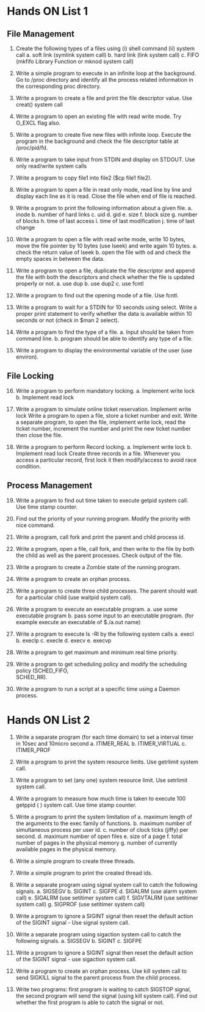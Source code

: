# Hands ON List 1 
## File Management

1. Create the following types of a files using (i) shell command (ii) system call
 a. soft link (symlink system call)
 b. hard link (link system call)
 c. FIFO (mkfifo Library Function or mknod system call)

2. Write a simple program to execute in an infinite loop at the background. Go to /proc directory and identify all the process related information in the corresponding proc directory. 

3. Write a program to create a file and print the file descriptor value. Use creat() system call

4. Write a program to open an existing file with read write mode. Try O_EXCL flag also.
 
5. Write a program to create five new files with infinite loop. Execute the program in the background and check the file descriptor table at /proc/pid/fd.

6. Write a program to take input from STDIN and display on STDOUT. Use only read/write system calls
   
7. Write a program to copy file1 into file2 ($cp file1 file2).
   
8. Write a program to open a file in read only mode, read line by line and display each line as it is read. Close the file when end of file is reached.

9. Write a program to print the following information about a given file.
 a. inode
 b. number of hard links
 c. uid
 d. gid
 e. size
 f. block size
 g. number of blocks
 h. time of last access
 i. time of last modification
 j. time of last change

10. Write a program to open a file with read write mode, write 10 bytes, move the file pointer by 10 bytes (use lseek) and write again 10 bytes. 
 a. check the return value of lseek
 b. open the file with od and check the empty spaces in between the data. 

11. Write a program to open a file, duplicate the file descriptor and append the file with both the descriptors and check whether the file is updated properly or not.
 a. use dup
 b. use dup2
 c. use fcntl

12. Write a program to find out the opening mode of a file. Use fcntl.

13. Write a program to wait for a STDIN for 10 seconds using select. Write a proper print statement to verify whether the data is available within 10 seconds or not (check in $man 2 select).

14. Write a program to find the type of a file.
 a. Input should be taken from command line.
 b. program should be able to identify any type of a file. 

15. Write a program to display the environmental variable of the user (use environ).

## File Locking
  
16. Write a program to perform mandatory locking.
 a. Implement write lock
 b. Implement read lock

17. Write a program to simulate online ticket reservation. Implement write lock
    Write a program to open a file, store a ticket number and exit.
    Write a separate program, to open the file, implement write lock, read the ticket number, increment the number and print the new ticket number then close the file.

18. Write a program to perform Record locking.
 a. Implement write lock
 b. Implement read lock
Create three records in a file. Whenever you access a particular record, first lock it then modify/access to avoid race condition.

## Process Management

19. Write a program to find out time taken to execute getpid system call. Use time stamp counter.  

20. Find out the priority of your running program. Modify the priority with nice command. 

21. Write a program, call fork and print the parent and child process id. 

22. Write a program, open a file, call fork, and then write to the file by both the child as well as the 
parent processes. Check output of the file.  

23. Write a program to create a Zombie state of the running program. 

24. Write a program to create an orphan process. 

25. Write a program to create three child processes. The parent should wait for a particular child (use 
waitpid system call). 

26. Write a program to execute an executable program. 
a. use some executable program 
b. pass some input to an executable program. (for example execute an executable of $./a.out name) 

27. Write a program to execute ls -Rl by the following system calls 
a. execl 
b. execlp 
c. execle 
d. execv 
e. execvp 

28. Write a program to get maximum and minimum real time priority. 

29. Write a program to get scheduling policy and modify the scheduling policy (SCHED_FIFO,  
SCHED_RR). 

30. Write a program to run a script at a specific time using a Daemon process.

# Hands ON List 2

1. Write a separate program (for each time domain) to set a interval timer in 10sec and 
10micro second
 a. ITIMER_REAL
 b. ITIMER_VIRTUAL
 c. ITIMER_PROF
 
2. Write a program to print the system resource limits. Use getrlimit system call.

3. Write a program to set (any one) system resource limit. Use setrlimit system call.

4. Write a program to measure how much time is taken to execute 100 getppid ( ) 
system call. Use time stamp counter.

5. Write a program to print the system limitation of 
 a. maximum length of the arguments to the exec family of functions. 
 b. maximum number of simultaneous process per user id. 
 c. number of clock ticks (jiffy) per second. 
 d. maximum number of open files
 e. size of a page
 f. total number of pages in the physical memory
 g. number of currently available pages in the physical memory.
 
6. Write a simple program to create three threads.

7. Write a simple program to print the created thread ids.

8. Write a separate program using signal system call to catch the following signals.
 a. SIGSEGV
 b. SIGINT
 c. SIGFPE
 d. SIGALRM (use alarm system call)
 e. SIGALRM (use setitimer system call)
 f. SIGVTALRM (use setitimer system call)
 g. SIGPROF (use setitimer system call)
 
9. Write a program to ignore a SIGINT signal then reset the default action of the SIGINT 
signal - Use signal system call.

10. Write a separate program using sigaction system call to catch the following signals.
 a. SIGSEGV
 b. SIGINT
 c. SIGFPE
 
11. Write a program to ignore a SIGINT signal then reset the default action of the SIGINT signal - 
use sigaction system call.

12. Write a program to create an orphan process. Use kill system call to send SIGKILL signal to 
the parent process from the child process.

13. Write two programs: first program is waiting to catch SIGSTOP signal, the second program 
will send the signal (using kill system call). Find out whether the first program is able to catch 
the signal or not.

